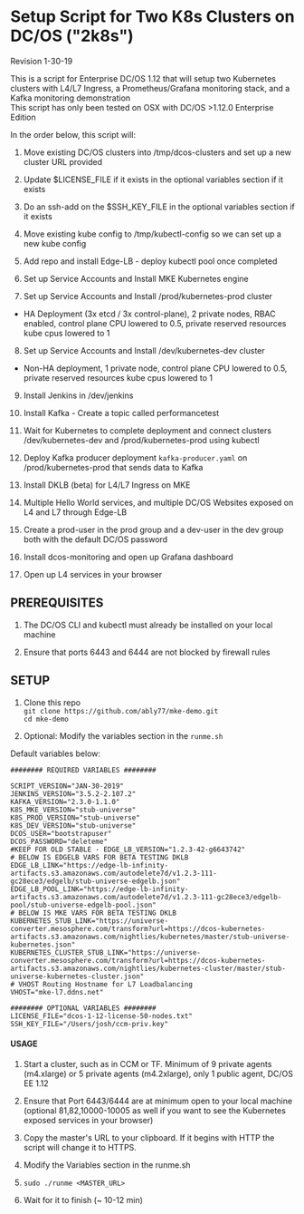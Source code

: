 # Setup Script for Two K8s Clusters on DC/OS ("2k8s")
Revision 1-30-19

This is a script for Enterprise DC/OS 1.12 that will setup two Kubernetes clusters with L4/L7 Ingress, a Prometheus/Grafana monitoring stack, and a Kafka monitoring demonstration  
This script has only been tested on OSX with DC/OS >1.12.0 Enterprise Edition  

In the order below, this script will:

1. Move existing DC/OS clusters into /tmp/dcos-clusters and set up a new cluster URL provided

2. Update $LICENSE_FILE if it exists in the optional variables section if it exists

3. Do an ssh-add on the $SSH_KEY_FILE in the optional variables section if it exists

4. Move existing kube config to /tmp/kubectl-config so we can set up a new kube config

5. Add repo and install Edge-LB - deploy kubectl pool once completed

6. Set up Service Accounts and Install MKE Kubernetes engine

7. Set up Service Accounts and Install /prod/kubernetes-prod cluster
- HA Deployment (3x etcd / 3x control-plane), 2 private nodes, RBAC enabled, control plane CPU lowered to 0.5, private reserved resources kube cpus lowered to 1     

8. Set up Service Accounts and Install /dev/kubernetes-dev cluster
- Non-HA deployment, 1 private node, control plane CPU lowered to 0.5, private reserved resources kube cpus lowered to 1  

9. Install Jenkins in /dev/jenkins

10. Install Kafka - Create a topic called performancetest

11. Wait for Kubernetes to complete deployment and connect clusters /dev/kubernetes-dev and /prod/kubernetes-prod using kubectl

12. Deploy Kafka producer deployment `kafka-producer.yaml` on /prod/kubernetes-prod that sends data to Kafka

13. Install DKLB (beta) for L4/L7 Ingress on MKE

14. Multiple Hello World services, and multiple DC/OS Websites exposed on L4 and L7 through Edge-LB

15. Create a prod-user in the prod group and a dev-user in the dev group both with the default DC/OS password

16. Install dcos-monitoring and open up Grafana dashboard

17. Open up L4 services in your browser

## PREREQUISITES

1. The DC/OS CLI and kubectl must already be installed on your local machine

2. Ensure that ports 6443 and 6444 are not blocked by firewall rules

## SETUP

1. Clone this repo  
   `git clone https://github.com/ably77/mke-demo.git`  
   `cd mke-demo`

2. Optional: Modify the variables section in the `runme.sh`

Default variables below:
```
######## REQUIRED VARIABLES ########

SCRIPT_VERSION="JAN-30-2019"
JENKINS_VERSION="3.5.2-2.107.2"
KAFKA_VERSION="2.3.0-1.1.0"
K8S_MKE_VERSION="stub-universe"
K8S_PROD_VERSION="stub-universe"
K8S_DEV_VERSION="stub-universe"
DCOS_USER="bootstrapuser"
DCOS_PASSWORD="deleteme"
#KEEP FOR OLD STABLE - EDGE_LB_VERSION="1.2.3-42-g6643742"
# BELOW IS EDGELB VARS FOR BETA TESTING DKLB
EDGE_LB_LINK="https://edge-lb-infinity-artifacts.s3.amazonaws.com/autodelete7d/v1.2.3-111-gc28ece3/edgelb/stub-universe-edgelb.json"
EDGE_LB_POOL_LINK="https://edge-lb-infinity-artifacts.s3.amazonaws.com/autodelete7d/v1.2.3-111-gc28ece3/edgelb-pool/stub-universe-edgelb-pool.json"
# BELOW IS MKE VARS FOR BETA TESTING DKLB
KUBERNETES_STUB_LINK="https://universe-converter.mesosphere.com/transform?url=https://dcos-kubernetes-artifacts.s3.amazonaws.com/nightlies/kubernetes/master/stub-universe-kubernetes.json"
KUBERNETES_CLUSTER_STUB_LINK="https://universe-converter.mesosphere.com/transform?url=https://dcos-kubernetes-artifacts.s3.amazonaws.com/nightlies/kubernetes-cluster/master/stub-universe-kubernetes-cluster.json"
# VHOST Routing Hostname for L7 Loadbalancing
VHOST="mke-l7.ddns.net"

######## OPTIONAL VARIABLES ########
LICENSE_FILE="dcos-1-12-license-50-nodes.txt"
SSH_KEY_FILE="/Users/josh/ccm-priv.key"
```

#### USAGE

1. Start a cluster, such as in CCM or TF. Minimum of 9 private agents (m4.xlarge) or 5 private agents (m4.2xlarge), only 1 public agent, DC/OS EE 1.12

2. Ensure that Port 6443/6444 are at minimum open to your local machine (optional 81,82,10000-10005 as well if you want to see the Kubernetes exposed services in your browser)

3. Copy the master's URL to your clipboard. If it begins with HTTP the script will change it to HTTPS.

4. Modify the Variables section in the runme.sh

5. `sudo ./runme <MASTER_URL>`

6. Wait for it to finish (~ 10-12 min)
